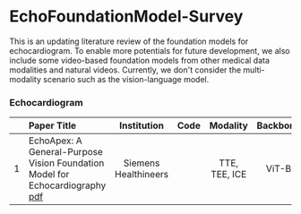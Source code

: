 # EchoFoundationModel-Survey
This is an updating literature review of the foundation models for echocardiogram. To enable more potentials for future development, we also include some video-based foundation models from other medical data modalities and natural videos. Currently, we don't consider the multi-modality scenario such as the vision-language model.


### Echocardiogram

| | Paper Title | Institution | Code | Modality | Backbone |
| :--: | :--------- | :-----: | :-----: | :-----: | :-----: |
| 1 | EchoApex: A General-Purpose Vision Foundation Model for Echocardiography [pdf](https://arxiv.org/pdf/2410.11092) | Siemens Healthineers |  | TTE, TEE, ICE | ViT-B |


